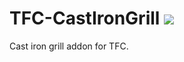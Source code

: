 # TFC-CastIronGrill [![](https://cf.way2muchnoise.eu/title/tfc-cast-iron-grill.svg)](https://www.curseforge.com/minecraft/mc-mods/tfc-cast-iron-grill)
 Cast iron grill addon for TFC.
